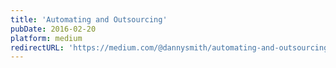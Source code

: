 ```yaml
---
title: 'Automating and Outsourcing'
pubDate: 2016-02-20
platform: medium
redirectURL: 'https://medium.com/@dannysmith/automating-and-outsourcing-b37e5f4d0207'
---
```

